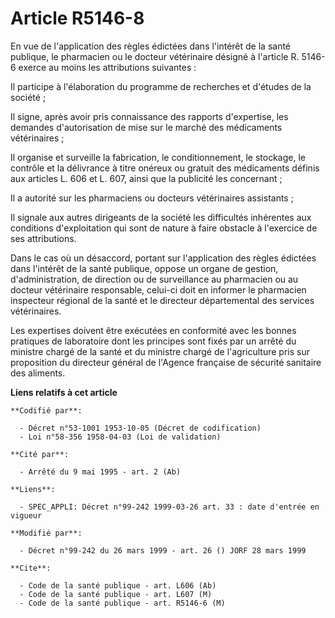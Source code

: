 # Article R5146-8

En vue de l'application des règles édictées dans l'intérêt de la santé publique, le pharmacien ou le docteur vétérinaire
désigné à l'article R. 5146-6 exerce au moins les attributions suivantes :

Il participe à l'élaboration du programme de recherches et d'études de la société ;

Il signe, après avoir pris connaissance des rapports d'expertise, les demandes d'autorisation de mise sur le marché des
médicaments vétérinaires ;

Il organise et surveille la fabrication, le conditionnement, le stockage, le contrôle et la délivrance à titre onéreux ou
gratuit des médicaments définis aux articles L. 606 et L. 607, ainsi que la publicité les concernant ;

Il a autorité sur les pharmaciens ou docteurs vétérinaires assistants ;

Il signale aux autres dirigeants de la société les difficultés inhérentes aux conditions d'exploitation qui sont de nature à
faire obstacle à l'exercice de ses attributions.

Dans le cas où un désaccord, portant sur l'application des règles édictées dans l'intérêt de la santé publique, oppose un
organe de gestion, d'administration, de direction ou de surveillance au pharmacien ou au docteur vétérinaire responsable,
celui-ci doit en informer le pharmacien inspecteur régional de la santé et le directeur départemental des services
vétérinaires.

Les expertises doivent être exécutées en conformité avec les bonnes pratiques de laboratoire dont les principes sont fixés
par un arrêté du ministre chargé de la santé et du ministre chargé de l'agriculture pris sur proposition du directeur général
de l'Agence française de sécurité sanitaire des aliments.

**Liens relatifs à cet article**

	**Codifié par**:

	  - Décret n°53-1001 1953-10-05 (Décret de codification)
	  - Loi n°58-356 1958-04-03 (Loi de validation)

	**Cité par**:

	  - Arrêté du 9 mai 1995 - art. 2 (Ab)

	**Liens**:

	  - SPEC_APPLI: Décret n°99-242 1999-03-26 art. 33 : date d'entrée en vigueur

	**Modifié par**:

	  - Décret n°99-242 du 26 mars 1999 - art. 26 () JORF 28 mars 1999

	**Cite**:

	  - Code de la santé publique - art. L606 (Ab)
	  - Code de la santé publique - art. L607 (M)
	  - Code de la santé publique - art. R5146-6 (M)
